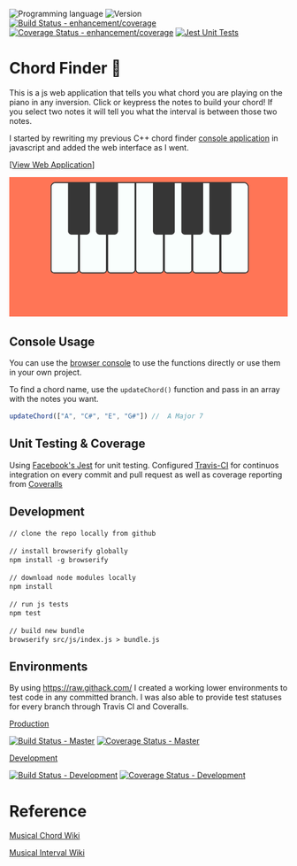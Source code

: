 <!-- using shields.io for status buttons -->
![Programming language](https://img.shields.io/badge/Language-Javascript-blue.svg)
![Version](https://img.shields.io/badge/Version-0.7.43-brightgreen.svg)
[![Build Status - enhancement/coverage](https://travis-ci.com/ManuelVargas1251/Chord-Finder.svg?branch=master)](https://travis-ci.com/ManuelVargas1251/Chord-Finder)
[![Coverage Status - enhancement/coverage](https://coveralls.io/repos/github/ManuelVargas1251/Chord-Finder/badge.svg?branch=enhancement%2Fcoverage)](https://coveralls.io/github/ManuelVargas1251/Chord-Finder?branch=enhancement%2Fcoverage)
[![Jest Unit Tests](https://facebook.github.io/jest/img/jest-badge.svg)](https://github.com/facebook/jest)

# Chord Finder 🎹

This is a js web application that tells you what chord you are playing on the piano in any inversion. Click or keypress the notes to build your chord! If you select two notes it will tell you what the interval is between those two notes. 

I started by rewriting my previous C++ chord finder [console application](https://github.com/ManuelVargas1251/ChordFinder) in javascript and added the web interface as I went.

[[View Web Application](https://mnl.space/Chord-Finder/)]

![](src/demo.gif)

## Console Usage
You can use the [browser console](https://developers.google.com/web/tools/chrome-devtools/console/) to use the functions directly or use them in your own project.

To find a chord name, use the `updateChord()` function and pass in an array with the notes you want. 

```javascript
updateChord(["A", "C#", "E", "G#"])	//  A Major 7
```

## Unit Testing & Coverage

Using [Facebook's Jest](https://facebook.github.io/jest/) for unit testing. Configured [Travis-CI](https://travis-ci.com/github/ManuelVargas1251/Chord-Finder) for continuos integration on every commit and pull request as well as coverage reporting from [Coveralls](https://coveralls.io/github/ManuelVargas1251/Chord-Finder)

## Development

```
// clone the repo locally from github

// install browserify globally
npm install -g browserify

// download node modules locally
npm install

// run js tests
npm test

// build new bundle
browserify src/js/index.js > bundle.js
```
## Environments
By using https://raw.githack.com/ I created a working lower environments to test code in any committed branch. I was also able to provide test statuses for every branch through Travis CI and Coveralls.


[Production](https://mnl.space/Chord-Finder/)

[![Build Status - Master](https://travis-ci.com/ManuelVargas1251/Chord-Finder.svg?branch=master)](https://travis-ci.com/ManuelVargas1251/Chord-Finder)
[![Coverage Status - Master](https://coveralls.io/repos/github/ManuelVargas1251/Chord-Finder/badge.svg?branch=master)](https://coveralls.io/github/ManuelVargas1251/Chord-Finder?branch=master)

[Development](https://raw.githack.com/ManuelVargas1251/Chord-Finder/development/index.html)

[![Build Status - Development](https://travis-ci.com/ManuelVargas1251/Chord-Finder.svg?branch=development)](https://travis-ci.com/ManuelVargas1251/Chord-Finder)
[![Coverage Status - Development](https://coveralls.io/repos/github/ManuelVargas1251/Chord-Finder/badge.svg?branch=development)](https://coveralls.io/github/ManuelVargas1251/Chord-Finder?branch=development)

# Reference

[Musical Chord Wiki](https://en.wikipedia.org/wiki/Chord_(music))

[Musical Interval Wiki](https://en.wikipedia.org/wiki/Interval_(music))

